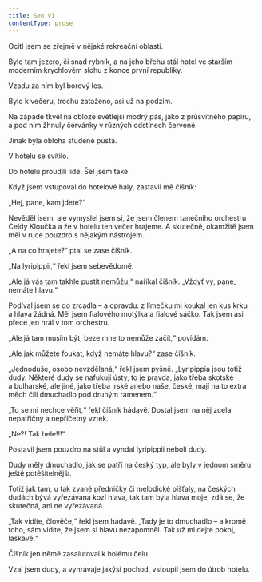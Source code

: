 ```yaml
---
title: Sen VI
contentType: prose
---
```


<section>

Ocitl jsem se zřejmě v nějaké rekreační oblasti.

Bylo tam jezero, či snad rybník, a na jeho břehu stál hotel ve starším moderním krychlovém slohu z konce první republiky.

Vzadu za ním byl borový les.

Bylo k večeru, trochu zataženo, asi už na podzim.

Na západě tkvěl na obloze světlejší modrý pás, jako z prů­svitného papíru, a pod ním žhnuly červánky v různých odstínech červené.

Jinak byla obloha studeně pustá.

V hotelu se svítilo.

Do hotelu proudili lidé. Šel jsem také.

Když jsem vstupoval do hotelové haly, zastavil mě číšník:

„Hej, pane, kam jdete?“

Nevěděl jsem, ale vymyslel jsem si, že jsem členem tanečního orchestru Celdy Kloučka a že v hotelu ten večer hrajeme. A skutečně, okamžitě jsem měl v ruce pouzdro s nějakým nástrojem.

„A na co hrajete?“ ptal se zase číšník.

„Na lyripippii,“ řekl jsem sebevědomě.

„Ale já vás tam takhle pustit nemůžu,“ naříkal číšník. „Vždyť vy, pane, nemáte hlavu.“

Podíval jsem se do zrcadla – a opravdu: z límečku mi koukal jen kus krku a hlava žádná. Měl jsem fialového motýlka a fialové sáčko. Tak jsem asi přece jen hrál v tom orchestru.

„Ale já tam musím být, beze mne to nemůže začít,“ povídám.

„Ale jak můžete foukat, když nemáte hlavu?“ zase číšník.

„Jednoduše, osobo nevzdělaná,“ řekl jsem pyšně. „Lyri­pippia jsou totiž dudy. Některé dudy se nafukují ústy, to je pravda, jako třeba skotské a bulharské, ale jiné, jako třeba irské anebo naše, české, mají na to extra měch čili dmuchadlo pod druhým ramenem.“

„To se mi nechce věřit,“ řekl číšník hádavě. Dostal jsem na něj zcela nepatřičný a nepříčetný vztek.

„Ne?! Tak hele!!!“

Postavil jsem pouzdro na stůl a vyndal lyripippii neboli dudy.

Dudy měly dmuchadlo, jak se patří na český typ, ale byly v jednom směru ještě potěšitelnější.

Totiž jak tam, u tak zvané předničky či melodické píšťaly, na českých dudách bývá vyřezávaná kozí hlava, tak tam byla hlava moje, zdá se, že skutečná, ani ne vyřezávaná.

„Tak vidíte, člověče,“ řekl jsem hádavě. „Tady je to dmu­chadlo – a kromě toho, sám vidíte, že jsem si hlavu nezapomněl. Tak už mi dejte pokoj, laskavě.“

Číšník jen němě zasalutoval k holému čelu.

Vzal jsem dudy, a vyhrávaje jakýsi pochod, vstoupil jsem do útrob hotelu.

</section>
